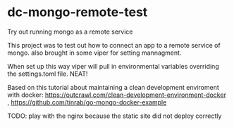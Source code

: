 # dc-mongo-remote-test
Try out running mongo as a remote service

This project was to test out how to connect an app to a remote service of mongo.  also brought in some viper for setting mannagment.

When set up this way viper will pull in environmental variables overriding the settings.toml file.  NEAT!

Based on this tutorial about maintaining a clean development enviroment with docker: https://outcrawl.com/clean-development-environment-docker , https://github.com/tinrab/go-mongo-docker-example

TODO:
play with the nginx because the static site did not deploy correctly